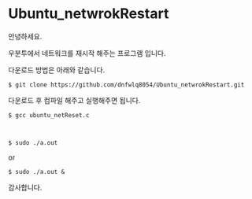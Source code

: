 # Ubuntu_netwrokRestart

안녕하세요.

우분투에서 네트워크를 재시작 해주는 프로그램 입니다.

다운로드 방법은 아래와 같습니다.


`$ git clone https://github.com/dnfwlq8054/Ubuntu_netwrokRestart.git`


다운로드 후 컴파일 해주고 실행해주면 됩니다.


`$ gcc ubuntu_netReset.c`

` `

`$ sudo ./a.out`

or

`$ sudo ./a.out &`

감사합니다.

